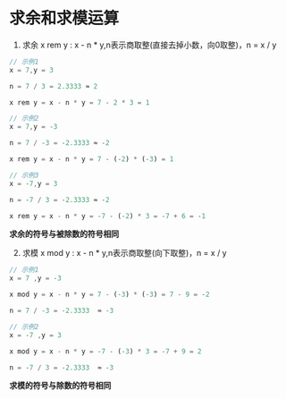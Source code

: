 # 求余和求模运算


1. 求余 x rem y : x - n * y,n表示商取整(直接去掉小数，向0取整)，n = x / y

```js
// 示例1
x = 7,y = 3   

n = 7 / 3 = 2.3333 ≈ 2

x rem y = x - n * y = 7 - 2 * 3 = 1 
```

```js
// 示例2
x = 7,y = -3   

n = 7 / -3 = -2.3333 ≈ -2

x rem y = x - n * y = 7 - (-2) * (-3) = 1 
```

```js
// 示例3
x = -7,y = 3   

n = -7 / 3 = -2.3333 ≈ -2

x rem y = x - n * y = -7 - (-2) * 3 = -7 + 6 = -1
```

**求余的符号与被除数的符号相同**

2. 求模 x mod y : x - n * y,n表示商取整(向下取整)，n = x / y

```js
// 示例1
x = 7 ,y = -3

x mod y = x - n * y = 7 - (-3) * (-3) = 7 - 9 = -2

n = 7 / -3 = -2.3333  ≈ -3
```

```js
// 示例2
x = -7 ,y = 3

x mod y = x - n * y = -7 - (-3) * 3 = -7 + 9 = 2

n = -7 / 3 = -2.3333  ≈ -3
```

**求模的符号与除数的符号相同**
